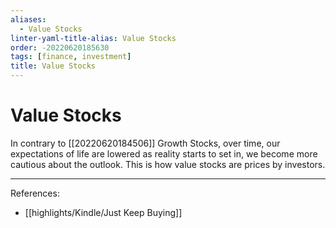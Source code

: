```yaml
---
aliases:
  - Value Stocks
linter-yaml-title-alias: Value Stocks
order: -20220620185630
tags: [finance, investment]
title: Value Stocks
---
```


# Value Stocks

In contrary to [[20220620184506]] Growth Stocks, over time, our expectations of life are lowered as reality starts to set in, we become more cautious about the outlook. This is how value stocks are prices by investors.

---
References:
- [[highlights/Kindle/Just Keep Buying]]